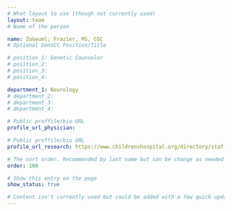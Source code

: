 ```yaml
---
# What layout to use (though not currently used)
layout: team
# Name of the person

name: Zo&euml; Frazier, MS, CGC
# Optional GennCC Position/Title

# position_1: Genetic Counselor
# position_2: 
# position_3: 
# position_4:

department_1: Neurology
# department_2:
# department_3:
# department_4:

# Public proffile/bio URL
profile_url_physician: 

# Public proffile/bio URL
profile_url_research: https://www.childrenshospital.org/directory/staff/f/zoe-frazier

# The sort order. Recommended by last name but can be change as needed
order: 100

# Show this entry on the page
show_status: true

# Content isn't currently used but could be added with a few quick updates if needed to allow for bios
---
```

